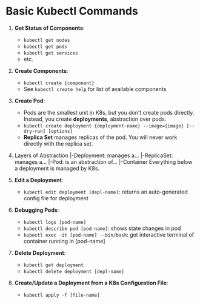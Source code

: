 # Basic Kubectl Commands

1. **Get Status of Components**:
    - `kubectl get nodes`
    - `kubectl get pods`
    - `kubectl get services`
    - etc.

2. **Create Components**:
    - `kubectl create {component}`
    - See `kubectl create help` for list of available components

3. **Create Pod**:
    - Pods are the smallest unit in K8s, but you don't create pods directly. Instead, you create **deployments**, abstraction over pods.
    - `kubectl create deployment {deployment-name} --image={image} [--dry-run] [options]`
    - **Replica Set** manages replicas of the pod. You will never work directly with the replica set.

4. Layers of Abstraction
    |-Deployment: manages a...
        |-ReplicaSet: manages a...
            |-Pod: is an abstraction of...
                |-Container
    Everything below a deployment is managed by K8s.

5. **Edit a Deployment**:
    - `kubectl edit deployment [depl-name]`: returns an auto-generated config file for deployment

6. **Debugging Pods**:
    - `kubectl logs [pod-name]`
    - `kubectl describe pod [pod-name]`: shows state changes in pod
    - `kubectl exec -it [pod-name] --bin/bash`: get interactive terminal of container running in [pod-name]

7. **Delete Deployment**:
    - `kubectl get deployment`
    - `kubectl delete deployment [depl-name]`

8. **Create/Update a Deployment from a K8s Configuration File**:
    - `kubectl apply -f [file-name]`
